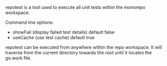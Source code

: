 repotest is a tool used to execute all unit tests
within the monorepo workspace.

Command line options:
- showFail (display failed test details) default false
- useCache (use test cache) default true

repotest can be executed from anywhere within the repo
workspace. It will traverse from the current directory
towards the root until it locates the go.work file.